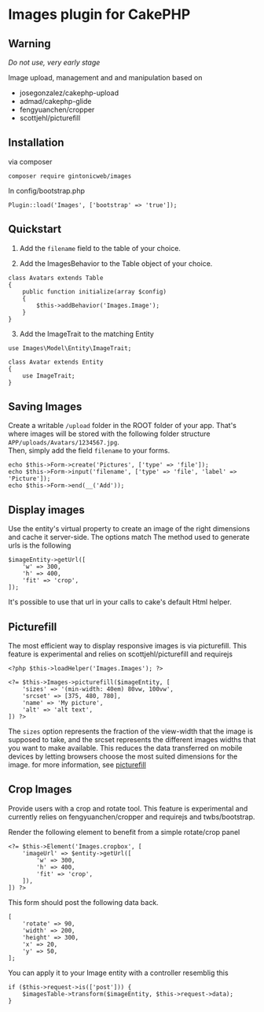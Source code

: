 # Images plugin for CakePHP

## Warning

*Do not use, very early stage*

Image upload, management and and manipulation based on
- josegonzalez/cakephp-upload
- admad/cakephp-glide
- fengyuanchen/cropper
- scottjehl/picturefill


## Installation

via composer
```
composer require gintonicweb/images
```

In config/bootstrap.php
```
Plugin::load('Images', ['bootstrap' => 'true']);
```

## Quickstart

1. Add the ```filename``` field to the table of your choice.


2. Add the ImagesBehavior to the Table object of your choice. 

```
class Avatars extends Table
{
    public function initialize(array $config)
    {
        $this->addBehavior('Images.Image');
    }
}
```

3. Add the ImageTrait to the matching Entity

```
use Images\Model\Entity\ImageTrait;

class Avatar extends Entity
{
    use ImageTrait;
}
```

## Saving Images

Create a writable ```/upload``` folder in the ROOT folder of your app. That's 
where images will be stored with the following folder structure ```APP/uploads/Avatars/1234567.jpg```.  
Then, simply add the field ```filename``` to your forms.

```
echo $this->Form->create('Pictures', ['type' => 'file']);
echo $this->Form->input('filename', ['type' => 'file', 'label' => 'Picture']);
echo $this->Form->end(__('Add'));
```

## Display images

Use the entity's virtual property to create an image of the right dimensions and
cache it server-side. The options match
The method used to generate urls is the following

```
$imageEntity->getUrl([
    'w' => 300,
    'h' => 400,
    'fit' => 'crop',
]);
```

It's possible to use that url in your calls to cake's default Html helper.

## Picturefill

The most efficient way to display responsive images is via picturefill. This 
feature is experimental and relies on scottjehl/picturefill and requirejs

```
<?php $this->loadHelper('Images.Images'); ?>

<?= $this->Images->picturefill($imageEntity, [
    'sizes' => '(min-width: 40em) 80vw, 100vw',
    'srcset' => [375, 480, 780],
    'name' => 'My picture',
    'alt' => 'alt text',
]) ?>
```

The ```sizes``` option represents the fraction of the view-width that the image
is supposed to take, and the srcset represents the different images widths that
you want to make available. This reduces the data transferred on mobile devices
by letting browsers choose the most suited dimensions for the image. for more
information, see [picturefill](https://scottjehl.github.io/picturefill/)

## Crop Images

Provide users with a crop and rotate tool. This feature is experimental and
currently relies on fengyuanchen/cropper and requirejs and twbs/bootstrap.

Render the following element to benefit from a simple rotate/crop panel

```
<?= $this->Element('Images.cropbox', [
    'imageUrl' => $entity->getUrl([
        'w' => 300,
        'h' => 400,
        'fit' => 'crop',
    ]),
]) ?>
```

This form should post the following data back.
```
[
    'rotate' => 90,
    'width' => 200,
    'height' => 300,
    'x' => 20,
    'y' => 50,
];
```

You can apply it to your Image entity with a controller resemblig this

```
if ($this->request->is(['post'])) {
    $imagesTable->transform($imageEntity, $this->request->data);
}
```
